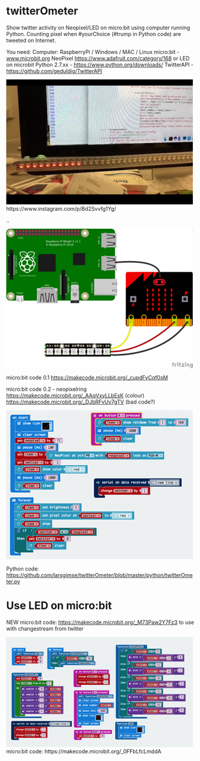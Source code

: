 # twitterOmeter
Show twitter activity on Neopixel/LED on micro:bit using computer running Python. Counting pixel when #yourChoice (#trump in Python code) are tweeted on Internet.

You need:
Computer: RaspberryPi / Windows / MAC / Linux
micro:bit - www.microbit.org
NeoPixel https://www.adafruit.com/category/168 or LED on microbit
Python 2.7.xx - https://www.python.org/downloads/
TwitterAPI - https://github.com/geduldig/TwitterAPI


<img src="https://github.com/larsgimse/twitterOmeter/blob/master/twitterOmeter.png" width=500>
https://www.instagram.com/p/Bd2Svvfg1Yg/

..

<img src="https://github.com/larsgimse/twitterOmeter/blob/master/twitterOmeter_bb.png" width=500>

micro:bit code 0.1 
https://makecode.microbit.org/_cupdFyCqf0sM

micro:bit code 0.2 - neopixelring
https://makecode.microbit.org/_AAqVxyLLbEsK (colour)
https://makecode.microbit.org/_DJbRFvUv7gTV (bad code?)

<img src="https://github.com/larsgimse/twitterOmeter/blob/master/twitterOmeter_microbit_0_1.png" width=500>

Python code: https://github.com/larsgimse/twitterOmeter/blob/master/python/twitterOmeter.py


# Use LED on micro:bit

NEW micro:bit code: https://makecode.microbit.org/_M73Paw2Y7Fz3 to use with changestream from twitter

<img src="https://github.com/larsgimse/twitterOmeter/blob/master/led_on_microbit.png" width=500>
micro:bit code: https://makecode.microbit.org/_0FFbLfcLmddA

